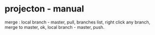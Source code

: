 # projecton - manual
merge : local branch - master,
        pull,
        branches list,
        right click any branch, merge to master, ok,
        local branch - master,
        push.
